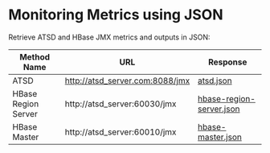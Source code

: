 # Monitoring Metrics using JSON

Retrieve ATSD and HBase JMX metrics and outputs in JSON:

| Method Name | URL | Response |
| --- | --- | --- |
| ATSD | http://atsd_server.com:8088/jmx | [atsd.json](sources/atsd.json) |
| HBase Region Server | http://atsd_server:60030/jmx | [hbase-region-server.json](sources/hbase-region-server.json) |
| HBase Master | http://atsd_server:60010/jmx | [hbase-master.json](sources/hbase-master.json) |
